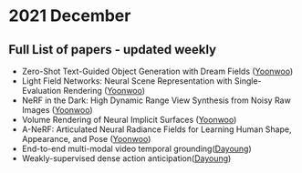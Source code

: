 # 2021 December
## Full List of papers - updated weekly

- Zero-Shot Text-Guided Object Generation with Dream Fields ([Yoonwoo](https://ballistic-scarecrow-96b.notion.site/Zero-Shot-Text-Guided-Object-Generation-with-Dream-Fields-605412ddca814273af76bca62088f625))
- Light Field Networks: Neural Scene Representation with Single-Evaluation Rendering ([Yoonwoo](https://www.notion.so/Light-Field-Networks-Neural-Scene-Representation-with-Single-Evaluation-Rendering-5c0124e1b71445418d2d1f73fa1e65af))
- NeRF in the Dark: High Dynamic Range View Synthesis from Noisy Raw Images ([Yoonwoo](https://ballistic-scarecrow-96b.notion.site/NeRF-in-the-Dark-High-Dynamic-Range-View-Synthesis-from-Noisy-Raw-Images-b9b2f33c7d304b9f97796d9cafc07970))
- Volume Rendering of Neural Implicit Surfaces ([Yoonwoo](https://www.notion.so/Volume-Rendering-of-Neural-Implicit-Surfaces-d82f3c5a99b94fcf84af057db2f61e77))
- A-NeRF: Articulated Neural Radiance Fields for Learning Human Shape, Appearance, and Pose ([Yoonwoo](https://www.notion.so/A-NeRF-Articulated-Neural-Radiance-Fields-for-Learning-Human-Shape-Appearance-and-Pose-b76a0232334a42758473186b91b41222))
- End-to-end multi-modal video temporal grounding([Dayoung](https://encouraging-plow-56c.notion.site/End-to-end-multi-modal-video-temporal-grounding-f90b58b6b9f94c18beae290f78672bc8))
- Weakly-supervised dense action anticipation([Dayoung](https://encouraging-plow-56c.notion.site/Weakly-supervised-dense-action-anticipation-cbf46ff8e58746c98167153749ff7c1d))
